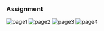 ### Assignment 
![page1](https://github.com/Vishruth-S/S3_DS_LAB/blob/master/Assignment%20Programs/Assignment_QuestionSheet/Assignment-jan2021_page-0001.jpg)
![page2](https://github.com/Vishruth-S/S3_DS_LAB/blob/master/Assignment%20Programs/Assignment_QuestionSheet/Assignment-jan2021_page-0002.jpg)
![page3](https://github.com/Vishruth-S/S3_DS_LAB/blob/master/Assignment%20Programs/Assignment_QuestionSheet/Assignment-jan2021_page-0003.jpg)
![page4](https://github.com/Vishruth-S/S3_DS_LAB/blob/master/Assignment%20Programs/Assignment_QuestionSheet/Assignment-jan2021_page-0004.jpg)
